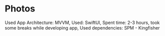 # Photos

Used App Architecture: MVVM, 
Used: SwiftUI,
Spent time: 2-3 hours, took some breaks while developing app,
Used dependencies: SPM - Kingfisher
